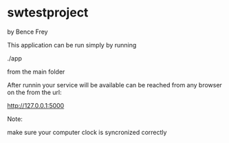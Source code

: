 # swtestproject
by Bence Frey

This application can be run simply by running 

./app

from the main folder

After runnin your service will be available can be reached from any browser
on the from the url: 

http://127.0.0.1:5000

Note:

make sure your computer clock is syncronized correctly
